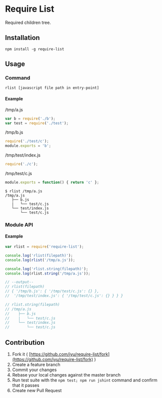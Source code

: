 Require List
==========

Required children tree.

## Installation
```
npm install -g require-list
```

## Usage
### Command
```
rlist [javascript file path in entry-point]
```
#### Example
/tmp/a.js
```javascript
var b = require('./b');
var test = require('./test');
```

/tmp/b.js
```javascript
require('./test/c');
module.exports = 'b';
```

/tmp/test/index.js
```javascript
require('./c');
```

/tmp/test/c.js
```javascript
module.exports = function() { return 'c' };
```

```
$ rlist /tmp/a.js
/tmp/a.js
   ├── b.js
   |   └── test/c.js
   └── test/index.js
       └── test/c.js
```

### Module API
#### Example
```javascript
var rlist = require('require-list');

console.log('rlist(filepath)');
console.log(rlist('/tmp/a.js'));

console.log('rlist.string(filepath)');
console.log(rlist.string('/tmp/a.js'));

// --output--
// rlist(filepath)
// { '/tmp/b.js': { '/tmp/test/c.js': {} },
//  '/tmp/test/index.js': { '/tmp/test/c.js': {} } } }

// rlist.string(filepath)
// /tmp/a.js
//    ├── b.js
//    |   └── test/c.js
//    └── test/index.js
//        └── test/c.js
```

## Contribution
1. Fork it ( [https://github.com/iyu/require-list/fork](https://github.com/iyu/require-list/fork) )
2. Create a feature branch
3. Commit your changes
4. Rebase your local changes against the master branch
5. Run test suite with the `npm test; npm run jshint` command and confirm that it passes
5. Create new Pull Request

